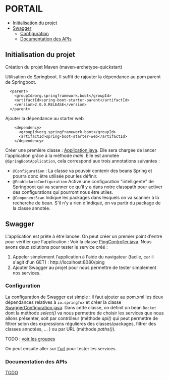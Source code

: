 # PORTAIL

* [Initialisation du projet](#initialisation-du-projet)
* [Swagger](#swagger)
  - [Configuration](#configuration)
  - [Documentation des APIs](#documentation-des-apis)


## Initialisation du projet

Création du projet Maven (maven-archetype-quickstart)

Utilisation de Springboot. Il suffit de rajouter la dépendance au pom parent de Springboot.
```
  <parent>
    <groupId>org.springframework.boot</groupId>
    <artifactId>spring-boot-starter-parent</artifactId>
    <version>2.0.0.RELEASE</version>
  </parent>
```
Ajouter la dépendance au starter web
```
    <dependency>
      <groupId>org.springframework.boot</groupId>
      <artifactId>spring-boot-starter-web</artifactId>
    </dependency>
```

Créer une première classe : [Application.java](../master/src/main/java/fr/deroffal/Application.java). Elle sera chargée de lancer l'application grâce à la méthode *main*. Elle est annotée `@SpringBootApplication`, cela correspond aux trois annotations suivantes :
 * `@Configuration` : La classe va pouvoir contenir des beans Spring et pourra donc être utilisée pour les définir.
 * `@EnableAutoConfiguration` Active une configuration "intelligente" de Springboot qui va scanner ce qu'il y a dans notre classpath pour activer des configurations qui pourront nous être utiles.
 * `@ComponentScan` Indique les packages dans lesquels on va scanner à la recherche de bean. S'il n'y a rien d'indiqué, on va partir du package de la classe annotée.

## Swagger

L'application est prête à être lancée. On peut créer un premier point d'entré pour vérifier que l'application : Voir la classe [PingController.java](../master/src/main/java/fr/deroffal/controller/PingController.java). Nous avons deux solutions pour tester le service créé :
 1. Appeler simplement l'application à l'aide du navigateur (facile, car il s'agit d'un GET) : http://localhost:8080/ping
 2. Ajouter Swagger au projet pour nous permettre de tester simplement nos services.
 
 ### Configuration
La configuration de Swagger est simple : il faut ajouter au pom.xml les deux dépendances relatives à `io.springfox` et créer la classe [SwaggerConfiguration.java](../master/src/main/java/fr/deroffal/SwaggerConfiguration.java). Dans cette classe, on définit un bean `Docket` dont la méthode *select()* va nous permettre de choisir les services que nous allons présenter, soit par contrôleur (méthode *api()* qui peut permettre de filtrer selon des expressions régulières des classes/packages, filtrer des classes annotées, ... ) ou par URL (méthode *paths()*). 

TODO : [voir les groupes](https://springfox.github.io/springfox/docs/snapshot/#configuring-springfox)

On peut ensuite aller sur [l'url](http://localhost:8080/swagger-ui.html) pour tester les services.

 ### Documentation des APIs
 [TODO](https://springfox.github.io/springfox/docs/snapshot/#support-for-documentation-from-property-file-lookup)
